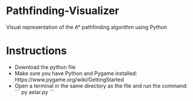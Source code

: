 # Pathfinding-Visualizer
Visual representation of the A* pathfinding algorithm using Python

<h1>Instructions</h1>
<ul>
  <li>Download the python file </li>
  <li>Make sure you have Python and Pygame installed: https://www.pygame.org/wiki/GettingStarted  </li>
  <li>Open a terminal in the same directory as the file and run the command:  
      ```
      py astar.py
      ```
  </li>
</ul>

  
